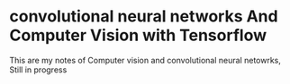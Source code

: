 # convolutional neural networks  And Computer Vision with Tensorflow 
This are my notes of Computer vision and convolutional neural netowrks, Still in progress

